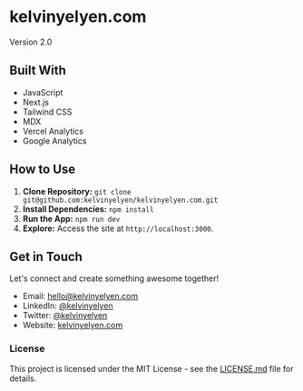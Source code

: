 # kelvinyelyen.com

Version 2.0

## Built With
- JavaScript
- Next.js
- Tailwind CSS
- MDX
- Vercel Analytics
- Google Analytics

## How to Use
1. **Clone Repository:** `git clone git@github.com:kelvinyelyen/kelvinyelyen.com.git`
2. **Install Dependencies:** `npm install`
3. **Run the App:** `npm run dev`
4. **Explore:** Access the site at `http://localhost:3000`.

## Get in Touch
Let's connect and create something awesome together!
- Email: [hello@kelvinyelyen.com](kelvinyelyen@gmail.com)
- LinkedIn: [@kelvinyelyen](https://www.linkedin.com/in/kelvinyelyen/)
- Twitter: [@kelvinyelyen](https://www.twitter.com/kelvinyelyen/)
- Website: [kelvinyelyen.com](kelvinyelyen.com)

### License
This project is licensed under the MIT License - see the [LICENSE.md](LICENSE) file for details.

